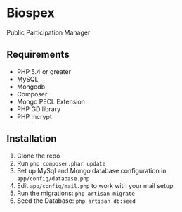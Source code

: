 Biospex
=======

Public Participation Manager

Requirements
------------

 - PHP 5.4 or greater
 - MySQL
 - Mongodb
 - Composer
 - Mongo PECL Extension
 - PHP GD library
 - PHP mcrypt

Installation
------------

1. Clone the repo
2. Run ```php composer.phar update```
3. Set up MySql and Mongo database configuration in ```app/config/database.php```
4. Edit ```app/config/mail.php``` to work with your mail setup.
5. Run the migrations: ```php artisan migrate```
6. Seed the Database: ```php artisan db:seed```
